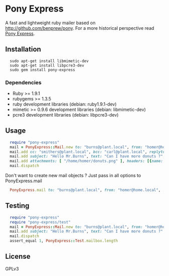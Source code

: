 # Pony Express

A fast and lightweight ruby mailer based on http://github.com/benprew/pony. For a more
historical perspective read [Pony Express](http://en.wikipedia.org/wiki/Pony_Express).

## Installation

```
  sudo apt-get install libmimetic-dev
  sudo apt-get install libpcre3-dev
  sudo gem install pony-express
```

### Dependencies

* Ruby >= 1.9.1
* rubygems >= 1.3.5
* ruby development libraries             (debian: ruby1.9.1-dev)
* mimetic >= 0.9.6 development libraries (debian: libmimetic-dev)
* pcre3 development libraries            (debian: libpcre3-dev)

## Usage

```ruby
  require "pony-express"
  mail = PonyExpress::Mail.new to: "burns@plant.local", from: "homer@home.local", via: "sendmail"
  mail.add cc: "smithers@plant.local", bcc: "carl@plant.local", replyto: "homer+work@home.local"
  mail.add subject: "Hello Mr.Burns", text: "Can I have more donuts ?", html: "<strong>More Dooooonuuuuts!</strong>"
  mail.add attachments: [ "/home/homer/donuts.png" ], headers: [{name: "X-FooBar", value: "test"}]
  mail.dispatch
```

Don't want to create new mail objects ? Just pass in all options to PonyExpress.mail

```ruby
  PonyExpress.mail to: "burns@plant.local", from: "homer@home.local", ...
```

## Testing

```ruby
  require "pony-express"
  require "pony-express/test"
  mail = PonyExpress::Mail.new to: "burns@plant.local", from: "homer@home.local", via: "sendmail"
  mail.add subject: "Hello Mr.Burns", text: "Can I have more donuts ?"
  mail.dispatch
  assert_equal 1, PonyExpress::Test.mailbox.length
```

## License

GPLv3

